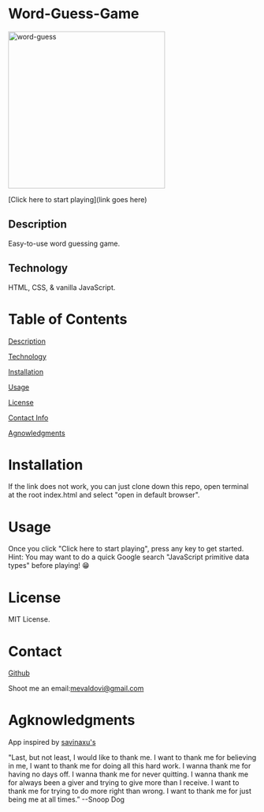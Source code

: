 # Word-Guess-Game

<img width="318" alt="word-guess" src="https://user-images.githubusercontent.com/83307023/141875561-83c8f93a-6c17-4002-9184-c87eb35d403c.png">


[Click here to start playing](link goes here)

## Description
Easy-to-use word guessing game. 
## Technology 
HTML, CSS, & vanilla JavaScript.

# Table of Contents
[Description](https://github.com/mevaldovi/Word-Guess-Game#Description)

[Technology](https://github.com/mevaldovi/Word-Guess-Game#Technology)

[Installation](https://github.com/mevaldovi/Word-Guess-Game#Installation)


[Usage](https://github.com/mevaldovi/Word-Guess-Game#Usage)


[License](https://github.com/mevaldovi/Word-Guess-Game#License)


[Contact Info](https://github.com/mevaldovi/Word-Guess-Game#Contact)


[Agnowledgments](https://github.com/mevaldovi/Word-Guess-Game#Agknowledgments)

# Installation
 
If the link does not work, you can just clone down this repo, open terminal at the root index.html and select "open in default browser".

# Usage
Once you click "Click here to start playing", press any key to get started. 
Hint: You may want to do a quick Google search "JavaScript primitive data types" before playing! 😁

# License
MIT License.
# Contact
[Github](https://github.com/mevaldovi)


Shoot me an email:[mevaldovi@gmail.com](mailto:mevaldovi@gmail.com)
# Agknowledgments

App inspired by [savinaxu's](https://github.com/savinaxu/Word-Guess-Game)


"Last, but not least, I would like to thank me. I want to thank me for believing in me, I want to thank me for doing all this hard work. I wanna thank me for having no days off. I wanna thank me for never quitting. I wanna thank me for always been a giver and trying to give more than I receive. I want to thank me for trying to do more right than wrong. I want to thank me for just being me at all times.” --Snoop Dog
